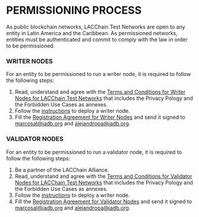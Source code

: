 # PERMISSIONING PROCESS

As public blockchain networks, LACChain Test Networks are open to any entity in Latin America and the Caribbean. As permissioned networks, entities must be authenticated and commit to comply with the law in order to be permissioned. 

### WRITER NODES

For an entity to be permissioned to run a writer node, it is required to follow the following steps:

1. Read, understand and agree with the [Terms and Conditions for Writer Nodes for LACChain Test Networks](https://github.com/lacchain/pantheon-network/blob/master/TERMS_AND_COND_WRITER_NODE.md) that includes the Privacy Pology and the Forbidden Use Cases as annexes. 
2. Follow the [instructions](https://github.com/lacchain/pantheon-network/blob/master/README.md) to deploy a writer node. 
3. Fill the [Registration Agreement for Writer Nodes](https://github.com/lacchain/pantheon-network/blob/master/AGREEMENT_VAL_NODE.md) and send it signed to marcosal@iadb.org and alejandropa@iadb.org.


### VALIDATOR NODES

For an entity to be permissioned to run a validator node, it is required to follow the following steps:

1.  Be a partner of the LACChain Alliance.  
2. Read, understand and agree with the [Terms and Conditions for Validator Nodes for LACChain Test Networks](https://github.com/lacchain/pantheon-network/blob/master/TERMS_AND_COND_VAL_NODE.md) that includes the Privacy Pology and the Forbidden Use Cases as annexes.  
3. Follow the [instructions](https://github.com/lacchain/pantheon-network/blob/master/README.md) to deploy a writer node.  
4. Fill the [Registration Agreement for Validator Nodes](https://github.com/lacchain/pantheon-network/blob/master/AGREEMENT_VAL_NODE.md) and send it signed to marcosal@iadb.org and alejandropa@iadb.org.





